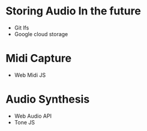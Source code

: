 # Storing Audio In the future

- Git lfs
- Google cloud storage

# Midi Capture

- Web Midi JS

# Audio Synthesis

- Web Audio API
- Tone JS

